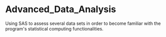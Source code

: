 # Advanced_Data_Analysis
Using SAS to assess several data sets in order to become familiar with the program's statistical computing functionalities.  
